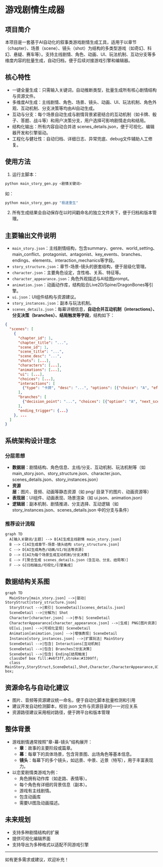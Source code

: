 # 游戏剧情生成器

## 项目简介
本项目是一套基于AI自动化的叙事类游戏剧情生成工具，适用于以章节（chapter）、场景（scene）、镜头（shot）为结构的多类型游戏（如奇幻、科幻、悬疑、赛车等）。支持主线剧情、角色、动画、UI、玩法机制、互动分支等多维度内容的批量生成，自动归档，便于后续对接游戏引擎和编辑器。

## 核心特性
- 一键全量生成：只需输入关键词，自动推断类型，批量生成所有核心剧情结构与资源文件。
- 多维度AI生成：主线剧情、角色、场景、镜头、动画、UI、玩法机制、角色外观、互动机制、分支决策等均由AI自动生成。
- 互动与分支：每个场景自动生成与剧情背景紧密结合的互动机制（如卡牌、骰子、答题、战斗等）和用户决策分支，用户选择可影响剧情走向和结局。
- 结构化输出：所有内容自动合并进 scenes_details.json，便于可视化、编辑器开发和引擎驱动。
- 工程化与健壮性：自动归档、详细日志、异常兜底、debug文件辅助人工修复。

## 使用方法

1. 运行主脚本：
```bash
python main_story_gen.py <剧情关键词>
```
如：
```bash
python main_story_gen.py "极速重生"
```
2. 所有生成结果会自动保存在以时间戳命名的独立文件夹下，便于归档和版本管理。

## 主要输出文件说明
- `main_story.json`：主线剧情结构，包含summary、genre、world_setting、main_conflict、protagonist、antagonist、key_events、branches、endings、elements、interaction_mechanics等字段。
- `story_structure.json`：章节-场景-镜头的嵌套结构，便于层级化管理。
- `character.json`：主要角色设定，含性格、关系、特征等。
- `character_appearance.json`：角色外观描述与AI绘图prompt。
- `animation.json`：动画动作库，结构贴合Live2D/Spine/DragonBones等引擎。
- `ui.json`：UI组件结构与资源建议。
- `story_instances.json`：副本与玩法机制。
- `scenes_details.json`：每幕详细信息，**自动合并互动机制（interactions）、分支决策（branches）、结局触发等字段**，结构如下：

```json
{
  "scenes": [
    {
      "chapter_id": 1,
      "chapter_title": "...",
      "scene_id": 1,
      "scene_title": "...",
      "scene_desc": "...",
      "shots": [...],
      "characters": [...],
      "animations": [...],
      "ui": [...],
      "choices": [...],
      "interactions": [
        {"type": "卡牌", "desc": "...", "options": [{"choice": "A", "effect": "..."}], "background_relevance": "..."}
      ],
      "branches": [
        {"decision_point": "...", "choices": [{"option": "A", "next_scene": 2, "impact": "..."}]}
      ],
      "ending_trigger": {...}
    }, ...
  ]
}
```

## 系统架构设计理念

### 分层思想
- **数据层**：剧情结构、角色信息、主线/分支、互动机制、玩法机制等（如 main_story.json、story_structure.json、character.json、scenes_details.json、story_instances.json）
- **资源层**：图片、音频、动画等静态资源（如 png/ 目录下的图片、动画资源等）
- **表现层**：UI组件、动画表现、场景渲染（如 ui.json、animation.json）
- **逻辑层**：副本机制、剧情推进、分支选择、互动逻辑（如 story_instances.json、scenes_details.json 中的分支与条件）

### 推荐设计流程

```mermaid
graph TD
  A[输入关键词/主题] --> B[AI生成主线剧情 main_story.json]
  B --> C[AI生成章节-场景-镜头结构 story_structure.json]
  C --> D[AI生成角色/动画/UI/玩法等资源]
  D --> E[AI为每个场景生成互动机制/分支决策]
  E --> F[聚合生成 scenes_details.json（含互动、分支、结局等）]
  F --> G[归档输出/可视化/引擎集成]
```

## 数据结构关系图

```mermaid
graph TD
  MainStory[main_story.json] -->|驱动| StoryStruct[story_structure.json]
  StoryStruct -->|索引| SceneDetail[scenes_details.json]
  SceneDetail -->|分解为| Shot
  Character[character.json] -->|参与| SceneDetail
  CharacterAppearance[character_appearance.json] -->|生成| PNG[图片资源]
  UI[ui.json] -->|可视化呈现| SceneDetail
  Animation[animation.json] -->|增强表现| SceneDetail
  Instance[story_instances.json] -->|扩展玩法| MainStory
  SceneDetail -->|包含| Interactions[互动机制]
  SceneDetail -->|包含| Branches[分支决策]
  SceneDetail -->|包含| Ending[结局触发]
  classDef box fill:#e6f3ff,stroke:#3399ff;
  class MainStory,StoryStruct,SceneDetail,Shot,Character,CharacterAppearance,UI,Animation,Instance,PNG,Interactions,Branches,Ending box;
```

## 资源命名与自动化建议
- 图片、音频等资源建议统一命名，便于自动化脚本批量检测和引用
- 建议开发自动检测脚本，校验 json 文件与资源目录的一一对应关系
- 资源路径建议采用相对路径，便于跨平台和版本管理

## 整体背景
- 游戏剧情通常按照"章-幕-镜头"结构展开：
  - **章**：故事的主要阶段或篇章。
  - **幕**：每章下的具体场景，包含背景图、出场角色等基本信息。
  - **镜头**：每幕下的多个镜头，如远景、中景、近景（特写），用于丰富表现力。
- 以恋爱剧情类游戏为例：
  - 角色拥有动作库（如走路、表情等）。
  - 每个角色有详细的背景信息（副本）。
  - 游戏有主线剧情。
  - 包含动画库
  - 需要UI图及动画描述。

## 未来规划
- 支持多种剧情结构的扩展
- 提供可视化编辑界面
- 支持导出为多种格式以适配不同游戏引擎

---
如有更多需求或建议，欢迎补充！ 